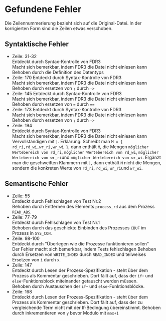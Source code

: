 # Gefundene Fehler
Die Zeilennummerierung bezieht sich auf die Original-Datei. In der korrigierten Form sind die Zeilen etwas verschoben.
## Syntaktische Fehler
* Zeile: 31-32  
  Entdeckt durch Syntax-Kontrolle von FDR3  
  Macht sich bemerkbar, indem FDR3 die Datei nicht einlesen kann  
  Behoben durch die Definition des Datentyps
* Zeile: 170
  Entdeckt durch Syntax-Kontrolle von FDR3  
  Macht sich bemerkbar, indem FDR3 die Datei nicht einlesen kann
  Behoben durch ersetzen von `;` durch `->`
* Zeile: 145
  Entdeckt durch Syntax-Kontrolle von FDR3  
  Macht sich bemerkbar, indem FDR3 die Datei nicht einlesen kann
  Behoben durch ersetzen von `=` durch `==`
* Zeile: 173
  Entdeckt durch Syntax-Kontrolle von FDR3  
  Macht sich bemerkbar, indem FDR3 die Datei nicht einlesen kann
  Behoben durch ersetzen von `;` durch `->`
* Zeile: 194  
  Entdeckt durch Syntax-Kontrolle von FDR3  
  Macht sich bemerkbar, indem FDR3 die Datei nicht einlesen kann
  Vervollständigen mit `|`. Erklärung: Schreibt man `M = { rd_ri,rd_wi,wr_ri,wr_wi }`, dann enthält `M`, die Mengen `möglicher Wertebereich von rd_ri`, `möglicher Wertebereich von rd_wi`, `möglicher Wertebereich von wr_ri`und `möglicher Wertebereich von wr_wi`. Ergänzt man die geschweiften Klammern mit `|`, dann enthält `M` nicht die Mengen, sondern die konkreten Werte von `rd_ri`, `rd_wi`, `wr_ri`und `wr_wi`.

## Semantische Fehler
* Zeile: 55  
  Entdeckt durch Fehlschlagen von Test Nr.2  
  Behoben durch Entfernen des Elements `process_rd` aus dem Prozess `READ_ABS`.
* Zeile: 77-79  
  Entdeckt durch Fehlschlagen von Test Nr.1  
  Behoben durch das geschickte Einbinden des Prozesses `CBUF` im Prozess in `SYS_CON`.
* Zeile: 98-100  
  Entdeckt durch "Überlegen wie die Prozesse funktionieren sollen"  
  Der Fehler macht sich bemerkbar, indem Tests fehlschlagen
  Behoben durch Ersetzen von `WRITE_INDEX` durch `READ_INDEX` und teilweises Ersetzen von `i` durch `x`.
* Zeile: 147  
  Entdeckt durch Lesen der Prozess-Spezifikation - steht über dem Prozess als Kommentar geschrieben. Dort fällt auf, dass der `if`- und `else`-Funktionsblock miteinander getauscht werden müssen.  
  Behoben durch Austauschen der `if`- und `else`-Funktionsblöcke.
* Zeile: 168  
  Entdeckt durch Lesen der Prozess-Spezifikation - steht über dem Prozess als Kommentar geschrieben. Dort fällt auf, dass der zu vergleichende Term nicht mit der If-Bedingung übereinstimmt.
  Behoben durch inkrementieren von `y` bevor Modulo mit `max+1`
